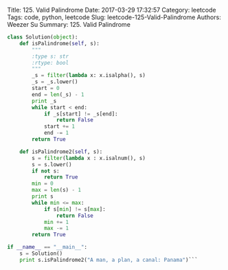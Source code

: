Title: 125. Valid Palindrome
Date: 2017-03-29 17:32:57
Category: leetcode
Tags: code, python, leetcode
Slug: leetcode-125-Valid-Palindrome
Authors: Weezer Su
Summary: 125. Valid Palindrome


```python
class Solution(object):
    def isPalindrome(self, s):
        """
        :type s: str
        :rtype: bool
        """
        _s = filter(lambda x: x.isalpha(), s)
        _s = _s.lower()
        start = 0
        end = len(_s) - 1
        print _s
        while start < end:
            if _s[start] != _s[end]:
                return False
            start += 1
            end -= 1
        return True

    def isPalindrome2(self, s):
        s = filter(lambda x : x.isalnum(), s)
        s = s.lower()
        if not s:
            return True
        min = 0
        max = len(s) - 1
        print s
        while min <= max:
            if s[min] != s[max]:
                return False
            min += 1
            max -= 1
        return True

if __name__ == "__main__":
    s = Solution()
    print s.isPalindrome2("A man, a plan, a canal: Panama")```

```

